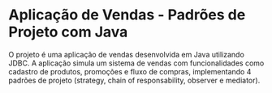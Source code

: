# Aplicação de Vendas - Padrões de Projeto com Java 

O projeto é uma aplicação de vendas desenvolvida em Java utilizando JDBC. A aplicação simula um sistema de vendas com funcionalidades como cadastro de produtos, promoções e fluxo de compras, implementando 4 padrões de projeto (strategy, chain of responsability, observer e mediator).

